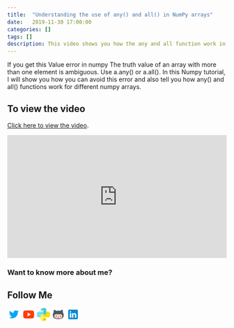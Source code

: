 ```yaml
---
title:  "Understanding the use of any() and all() in NumPy arrays"
date:   2019-11-30 17:00:00
categories: []
tags: []
description: This video shows you how the any and all function work in case of a numpy array or a Pandas Dataframe in Python.
---
```


If you get this Value error in numpy The truth value of an array with more than one element is ambiguous. Use a.any() or a.all(). In this Numpy tutorial, I will show you how you can avoid this error and also tell you how any() and all() functions work for different numpy arrays.

## To view the video

<p> <a href="https://www.youtube.com/watch?v=W51K6iZb5LQ">Click here to view the video</a>.</p>

<div style="position: relative; padding-bottom: 56.25%; height: 0; overflow: hidden;">
  <iframe src="https://www.youtube.com/embed/W51K6iZb5LQ" style="position: absolute; top: 0; left: 0; width: 100%; height: 100%; border:0;" allowfullscreen title="YouTube Video"></iframe>
</div>

### Want to know more about me?
## Follow Me
<a href="https://twitter.com/_bhaveshbhatt" target="_blank"><img class="ai-subscribed-social-icon" src="/assets/images/tw.png" width="30"></a>
<a href="https://www.youtube.com/bhaveshbhatt8791/" target="_blank"><img class="ai-subscribed-social-icon" src="/assets/images/ytb.png" width="30"></a>
<a href="https://www.youtube.com/PythonTricks/" target="_blank"><img class="ai-subscribed-social-icon" src="/assets/images/python_logo.png" width="30"></a>
<a href="https://github.com/bhattbhavesh91" target="_blank"><img class="ai-subscribed-social-icon" src="/assets/images/gthb.png" width="30"></a>
<a href="https://www.linkedin.com/in/bhattbhavesh91/" target="_blank"><img class="ai-subscribed-social-icon" src="/assets/images/lnkdn.png" width="30"></a>
